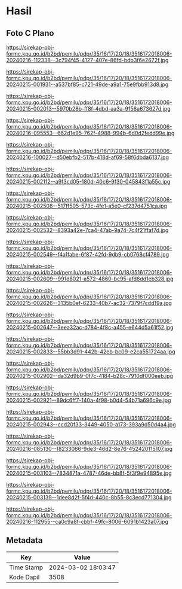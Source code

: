 # Hasil

## Foto C Plano

https://sirekap-obj-formc.kpu.go.id/b2bd/pemilu/pdpr/35/16/17/20/18/3516172018006-20240216-112338--3c794f45-4127-407e-86fd-bdb3f6e2672f.jpg

https://sirekap-obj-formc.kpu.go.id/b2bd/pemilu/pdpr/35/16/17/20/18/3516172018006-20240215-001931--a537bf85-c721-49de-a9a1-75e9fbb913d8.jpg

https://sirekap-obj-formc.kpu.go.id/b2bd/pemilu/pdpr/35/16/17/20/18/3516172018006-20240215-002013--5970b28b-ff8f-4dbd-aa3a-9156a673627d.jpg

https://sirekap-obj-formc.kpu.go.id/b2bd/pemilu/pdpr/35/16/17/20/18/3516172018006-20240216-095553--662d1e95-762f-4988-994b-6d0d2fedd99e.jpg

https://sirekap-obj-formc.kpu.go.id/b2bd/pemilu/pdpr/35/16/17/20/18/3516172018006-20240216-100027--d50ebfb2-517b-418d-af69-58f6dbda6137.jpg

https://sirekap-obj-formc.kpu.go.id/b2bd/pemilu/pdpr/35/16/17/20/18/3516172018006-20240215-002112--a9f3cd05-180d-40c6-9f30-045843f1a55c.jpg

https://sirekap-obj-formc.kpu.go.id/b2bd/pemilu/pdpr/35/16/17/20/18/3516172018006-20240215-002508--517ff505-573c-4fe1-a5e0-cf237d4751ca.jpg

https://sirekap-obj-formc.kpu.go.id/b2bd/pemilu/pdpr/35/16/17/20/18/3516172018006-20240215-002532--8393a42e-7ca4-47ab-9a74-7c4f21ffaf7d.jpg

https://sirekap-obj-formc.kpu.go.id/b2bd/pemilu/pdpr/35/16/17/20/18/3516172018006-20240215-002549--f4a1fabe-6f87-42fd-9db9-cb0768cf4789.jpg

https://sirekap-obj-formc.kpu.go.id/b2bd/pemilu/pdpr/35/16/17/20/18/3516172018006-20240215-002609--991d8021-a572-4860-bc95-afd6dd1eb328.jpg

https://sirekap-obj-formc.kpu.go.id/b2bd/pemilu/pdpr/35/16/17/20/18/3516172018006-20240215-002626--3135b0ef-6233-40b7-ac32-7379f7cdd19a.jpg

https://sirekap-obj-formc.kpu.go.id/b2bd/pemilu/pdpr/35/16/17/20/18/3516172018006-20240215-002647--3eea32ac-d784-4f8c-a455-e644d5a61f52.jpg

https://sirekap-obj-formc.kpu.go.id/b2bd/pemilu/pdpr/35/16/17/20/18/3516172018006-20240215-002833--55bb3d91-442b-42eb-bc09-e2ca551724aa.jpg

https://sirekap-obj-formc.kpu.go.id/b2bd/pemilu/pdpr/35/16/17/20/18/3516172018006-20240215-002902--da32d9b9-0f7c-4184-b28c-7910df000eeb.jpg

https://sirekap-obj-formc.kpu.go.id/b2bd/pemilu/pdpr/35/16/17/20/18/3516172018006-20240215-002921--89dc6ff7-140a-4f98-b0d4-54b71a696c9e.jpg

https://sirekap-obj-formc.kpu.go.id/b2bd/pemilu/pdpr/35/16/17/20/18/3516172018006-20240215-002943--ccd20f33-3449-4050-a173-393a9d50d4a4.jpg

https://sirekap-obj-formc.kpu.go.id/b2bd/pemilu/pdpr/35/16/17/20/18/3516172018006-20240216-085130--f8233066-9de3-46d2-8e76-452420115107.jpg

https://sirekap-obj-formc.kpu.go.id/b2bd/pemilu/pdpr/35/16/17/20/18/3516172018006-20240215-003103--7834871a-4787-46de-bb8f-5f3f9e94895e.jpg

https://sirekap-obj-formc.kpu.go.id/b2bd/pemilu/pdpr/35/16/17/20/18/3516172018006-20240215-003139--1dee8d2f-5f4d-440c-8b55-8c3ecd771304.jpg

https://sirekap-obj-formc.kpu.go.id/b2bd/pemilu/pdpr/35/16/17/20/18/3516172018006-20240216-112955--ca0c9a8f-cbbf-49fc-8006-6091b1423a07.jpg


## Metadata

| Key        | Value               |
| ---------- | ------------------- |
| Time Stamp | 2024-03-02 18:03:47 |
| Kode Dapil | 3508                |



